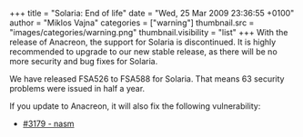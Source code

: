 +++
title = "Solaria: End of life"
date = "Wed, 25 Mar 2009 23:36:55 +0100"
author = "Miklos Vajna"
categories = ["warning"]
thumbnail.src = "images/categories/warning.png"
thumbnail.visibility = "list"
+++
With the release of Anacreon, the support for Solaria is discontinued. It is highly recommended to upgrade to our new stable release, as there will be no more security and bug fixes for Solaria.  

 We have released FSA526 to FSA588 for Solaria. That means 63 security problems were issued in half a year.  

 If you update to Anacreon, it will also fix the following vulnerability:  

* [#3179 - nasm](http://bugs.frugalware.org/task/3179)
